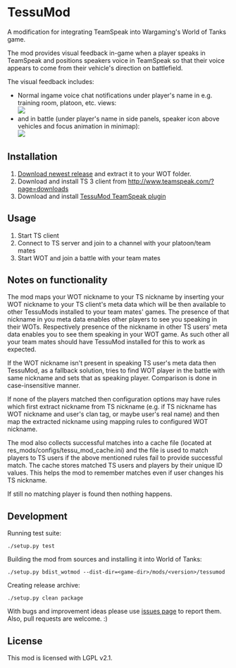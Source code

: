 TessuMod
========
A modification for integrating TeamSpeak into Wargaming's World of Tanks game.

The mod provides visual feedback in-game when a player speaks in TeamSpeak and positions speakers voice in TeamSpeak so that their voice appears to come from their vehicle's direction on battlefield.

The visual feedback includes:
- Normal ingame voice chat notifications under player's name in e.g. training room, platoon, etc. views:  
![](https://github.com/jhakonen/wot-teamspeak-mod/blob/master/docs/wiki/trainingroom.png)
- and in battle (under player's name in side panels, speaker icon above vehicles and focus animation in minimap):  
![](https://github.com/jhakonen/wot-teamspeak-mod/blob/master/docs/wiki/battle_preview.jpg)

Installation
------------
1. [Download newest release](https://github.com/jhakonen/wot-teamspeak-mod/releases) and extract it to your WOT folder.
2. Download and install TS 3 client from http://www.teamspeak.com/?page=downloads
3. Download and install [TessuMod TeamSpeak plugin](https://www.myteamspeak.com/addons/01a0f828-894c-45b7-a852-937b47ceb1ed)

Usage
-----
1. Start TS client
2. Connect to TS server and join to a channel with your platoon/team mates
3. Start WOT and join a battle with your team mates

Notes on functionality
----------------------
The mod maps your WOT nickname to your TS nickname by inserting your WOT nickname to your TS client's meta data which will be then available to other TessuMods installed to your team mates' games. The presence of that nickname in you meta data enables other players to see you speaking in their WOTs. Respectively presence of the nickname in other TS users' meta data enables you to see them speaking in your WOT game. As such other all your team mates should have TessuMod installed for this to work as expected.

If the WOT nickname isn't present in speaking TS user's meta data then TessuMod, as a fallback solution, tries to find WOT player in the battle with same nickname and sets that as speaking player. Comparison is done in case-insensitive manner.

If none of the players matched then configuration options may have rules which first extract nickname from TS nickname (e.g. if TS nickname has WOT nickname and user's clan tag, or maybe user's real name) and then map the extracted nickname using mapping rules to configured WOT nickname.

The mod also collects successful matches into a cache file (located at res_mods/configs/tessu_mod_cache.ini) and the file is used to match players to TS users if the above mentioned rules fail to provide successful match. The cache stores matched TS users and players by their unique ID values. This helps the mod to remember matches even if user changes his TS nickname.

If still no matching player is found then nothing happens.

Development
-----------

Running test suite:

    ./setup.py test

Building the mod from sources and installing it into World of Tanks:

    ./setup.py bdist_wotmod --dist-dir=<game-dir>/mods/<version>/tessumod

Creating release archive:

    ./setup.py clean package

With bugs and improvement ideas please use [issues page](https://github.com/jhakonen/wot-teamspeak-mod/issues) to report them.
Also, pull requests are welcome. :)

License
-------
This mod is licensed with LGPL v2.1.
